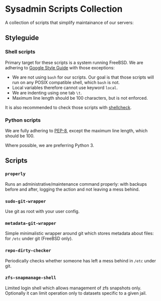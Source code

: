 # Sysadmin Scripts Collection

A collection of scripts that simplify maintainance of our servers:

## Styleguide

### Shell scripts

Primary target for these scripts is a system running FreeBSD. We are adhering to [Google Style Guide](https://google.github.io/styleguide/shell.xml) with those exceptions:
  - We are not using `bash` for our scripts. Our goal is that those scripts will run on any POSIX compatible shell, which `bash` is not.
  - Local variables therefore cannot use keyword `local`.
  - We are indenting using one tab `\t`.
  - Maximum line length should be 100 characters, but is not enforced.

It is also recommended to check those scripts with [shellcheck](http://www.shellcheck.net/).

### Python scripts

We are fully adhering to [PEP-8](https://www.python.org/dev/peps/pep-0008/), except the maximum line length, which should be 100.

Where possible, we are preferring Python 3.
  
## Scripts

### `properly`

Runs an administrative/maintenance command properly: with backups before and after, logging the action and not leaving a mess behind.

### `sudo-git-wrapper`

Use git as root with your user config.

### `metadata-git-wrapper`

Simple minimalistic wrapper around git which stores metadata about files: for `/etc` under git (FreeBSD only).

### `repo-dirty-checker`

Periodically checks whether someone has left a mess behind in `/etc` under git.

### `zfs-snapmanage-shell`

Limited login shell which allows management of zfs snapshots only. Optionally it can limit operation only to datasets specific to a given jail.
